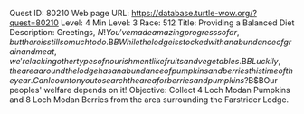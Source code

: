 Quest ID: 80210
Web page URL: https://database.turtle-wow.org/?quest=80210
Level: 4
Min Level: 3
Race: 512
Title: Providing a Balanced Diet
Description: Greetings, $N! You've made amazing progress so far, but there is still so much to do.$B$BWhile the lodge is stocked with an abundance of grain and meat, we're lacking other types of nourishment like fruits and vegetables.$B$BLuckily, the area around the lodge has an abundance of pumpkins and berries this time of the year. Can I count on you to search the area for berries and pumpkins?$B$BOur peoples' welfare depends on it!
Objective: Collect 4 Loch Modan Pumpkins and 8 Loch Modan Berries from the area surrounding the Farstrider Lodge.
